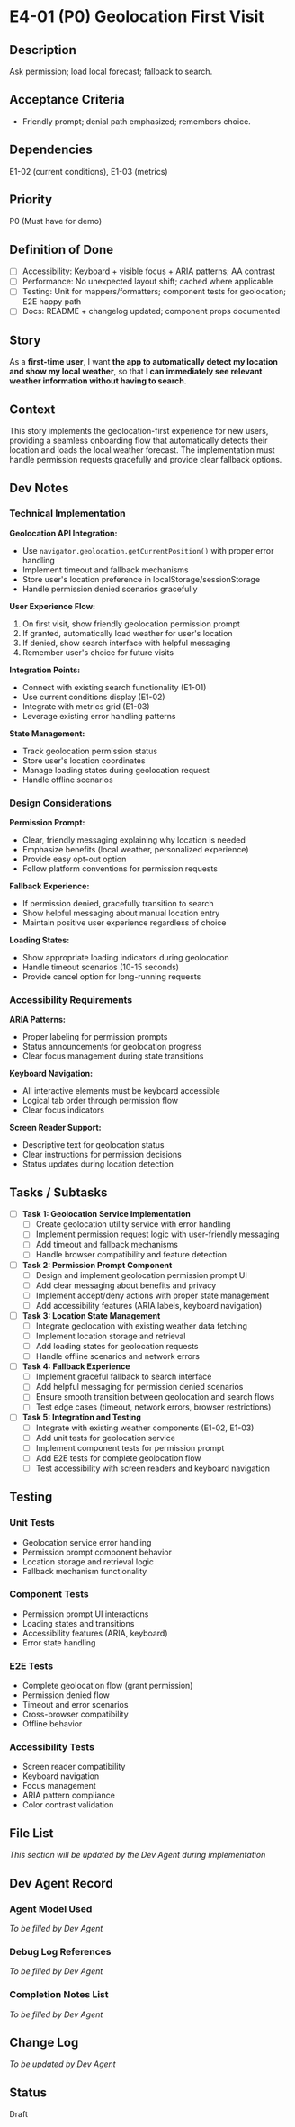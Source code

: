 # E4-01 (P0) Geolocation First Visit

## Description
Ask permission; load local forecast; fallback to search.

## Acceptance Criteria

* Friendly prompt; denial path emphasized; remembers choice.

## Dependencies
E1-02 (current conditions), E1-03 (metrics)

## Priority
P0 (Must have for demo)

## Definition of Done
- [ ] Accessibility: Keyboard + visible focus + ARIA patterns; AA contrast
- [ ] Performance: No unexpected layout shift; cached where applicable
- [ ] Testing: Unit for mappers/formatters; component tests for geolocation; E2E happy path
- [ ] Docs: README + changelog updated; component props documented

## Story

As a **first-time user**,
I want **the app to automatically detect my location and show my local weather**,
so that **I can immediately see relevant weather information without having to search**.

## Context

This story implements the geolocation-first experience for new users, providing a seamless onboarding flow that automatically detects their location and loads the local weather forecast. The implementation must handle permission requests gracefully and provide clear fallback options.

## Dev Notes

### Technical Implementation

**Geolocation API Integration:**
- Use `navigator.geolocation.getCurrentPosition()` with proper error handling
- Implement timeout and fallback mechanisms
- Store user's location preference in localStorage/sessionStorage
- Handle permission denied scenarios gracefully

**User Experience Flow:**
1. On first visit, show friendly geolocation permission prompt
2. If granted, automatically load weather for user's location
3. If denied, show search interface with helpful messaging
4. Remember user's choice for future visits

**Integration Points:**
- Connect with existing search functionality (E1-01)
- Use current conditions display (E1-02)
- Integrate with metrics grid (E1-03)
- Leverage existing error handling patterns

**State Management:**
- Track geolocation permission status
- Store user's location coordinates
- Manage loading states during geolocation request
- Handle offline scenarios

### Design Considerations

**Permission Prompt:**
- Clear, friendly messaging explaining why location is needed
- Emphasize benefits (local weather, personalized experience)
- Provide easy opt-out option
- Follow platform conventions for permission requests

**Fallback Experience:**
- If permission denied, gracefully transition to search
- Show helpful messaging about manual location entry
- Maintain positive user experience regardless of choice

**Loading States:**
- Show appropriate loading indicators during geolocation
- Handle timeout scenarios (10-15 seconds)
- Provide cancel option for long-running requests

### Accessibility Requirements

**ARIA Patterns:**
- Proper labeling for permission prompts
- Status announcements for geolocation progress
- Clear focus management during state transitions

**Keyboard Navigation:**
- All interactive elements must be keyboard accessible
- Logical tab order through permission flow
- Clear focus indicators

**Screen Reader Support:**
- Descriptive text for geolocation status
- Clear instructions for permission decisions
- Status updates during location detection

## Tasks / Subtasks

- [ ] **Task 1: Geolocation Service Implementation**
  - [ ] Create geolocation utility service with error handling
  - [ ] Implement permission request logic with user-friendly messaging
  - [ ] Add timeout and fallback mechanisms
  - [ ] Handle browser compatibility and feature detection

- [ ] **Task 2: Permission Prompt Component**
  - [ ] Design and implement geolocation permission prompt UI
  - [ ] Add clear messaging about benefits and privacy
  - [ ] Implement accept/deny actions with proper state management
  - [ ] Add accessibility features (ARIA labels, keyboard navigation)

- [ ] **Task 3: Location State Management**
  - [ ] Integrate geolocation with existing weather data fetching
  - [ ] Implement location storage and retrieval
  - [ ] Add loading states for geolocation requests
  - [ ] Handle offline scenarios and network errors

- [ ] **Task 4: Fallback Experience**
  - [ ] Implement graceful fallback to search interface
  - [ ] Add helpful messaging for permission denied scenarios
  - [ ] Ensure smooth transition between geolocation and search flows
  - [ ] Test edge cases (timeout, network errors, browser restrictions)

- [ ] **Task 5: Integration and Testing**
  - [ ] Integrate with existing weather components (E1-02, E1-03)
  - [ ] Add unit tests for geolocation service
  - [ ] Implement component tests for permission prompt
  - [ ] Add E2E tests for complete geolocation flow
  - [ ] Test accessibility with screen readers and keyboard navigation

## Testing

### Unit Tests
- Geolocation service error handling
- Permission prompt component behavior
- Location storage and retrieval logic
- Fallback mechanism functionality

### Component Tests
- Permission prompt UI interactions
- Loading states and transitions
- Accessibility features (ARIA, keyboard)
- Error state handling

### E2E Tests
- Complete geolocation flow (grant permission)
- Permission denied flow
- Timeout and error scenarios
- Cross-browser compatibility
- Offline behavior

### Accessibility Tests
- Screen reader compatibility
- Keyboard navigation
- Focus management
- ARIA pattern compliance
- Color contrast validation

## File List
*This section will be updated by the Dev Agent during implementation*

## Dev Agent Record

### Agent Model Used
*To be filled by Dev Agent*

### Debug Log References
*To be filled by Dev Agent*

### Completion Notes List
*To be filled by Dev Agent*

## Change Log
*To be updated by Dev Agent*

## Status
Draft
